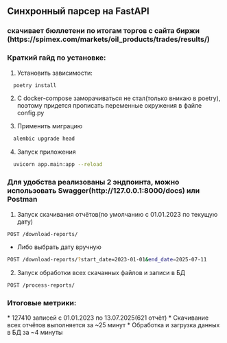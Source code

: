 <h2>Синхронный парсер на FastAPI</h2>

<h3>скачивает бюллетени по итогам торгов с сайта биржи (https://spimex.com/markets/oil_products/trades/results/) </h3>

<h3>Краткий гайд по установке:</h3>

1) Установить зависимости:

```sh
  poetry install
```

2) С docker-compose заморачиваться не стал(только вникаю в poetry), поэтому придется прописать переменные окружения в файле config.py

3) Применить миграцию

```sh
  alembic upgrade head
```

4) Запуск приложения

```sh
  uvicorn app.main:app --reload
```

<h3>Для удобства реализованы 2 эндпоинта, можно использовать Swagger(http://127.0.0.1:8000/docs) или Postman</h3> 

1) Запуск скачивания отчётов(по умолчанию с 01.01.2023 по текущую дату)

```sh
POST /download-reports/
```

* Либо выбрать дату вручную 
```sh
POST /download-reports/?start_date=2023-01-01&end_date=2025-07-11
```

2) Запуск обработки всех скачанных файлов и записи в БД
```sh
POST /process-reports/
```

<h3>Итоговые метрики:</h3>
* 127410 записей с 01.01.2023 по 13.07.2025(621 отчёт)
* Скачивание всех отчётов выполняется за ~25 минут 
* Обработка и загрузка данных в БД за ~4 минуты